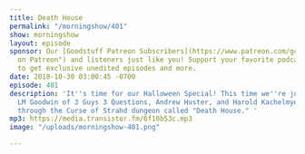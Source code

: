 ```yaml
---
title: Death House
permalink: "/morningshow/401"
show: morningshow
layout: episode
sponsor: Our [Goodstuff Patreon Subscribers](https://www.patreon.com/goodstuff "Goodstuff
  on Patreon") and listeners just like you! Support your favorite podcasts directly
  to get exclusive unedited episodes and more.
date: 2018-10-30 03:00:45 -0700
episode: 401
description: 'It''s time for our Halloween Special! This time we''re joined by Aaron
  LM Goodwin of 3 Guys 3 Questions, Andrew Huster, and Harold Kachelmyer! We''re playing
  through the Curse of Strahd dungeon called "Death House." '
mp3: https://media.transistor.fm/6f10b53c.mp3
image: "/uploads/morningshow-401.png"

---
```


